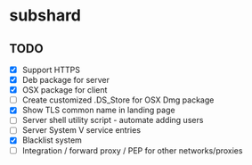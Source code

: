 # subshard


## TODO

 - [x] Support HTTPS
 - [x] Deb package for server
 - [x] OSX package for client
 - [ ] Create customized .DS_Store for OSX Dmg package
 - [x] Show TLS common name in landing page
 - [ ] Server shell utility script - automate adding users
 - [ ] Server System V service entries
 - [x] Blacklist system
 - [ ] Integration / forward proxy / PEP for other networks/proxies
